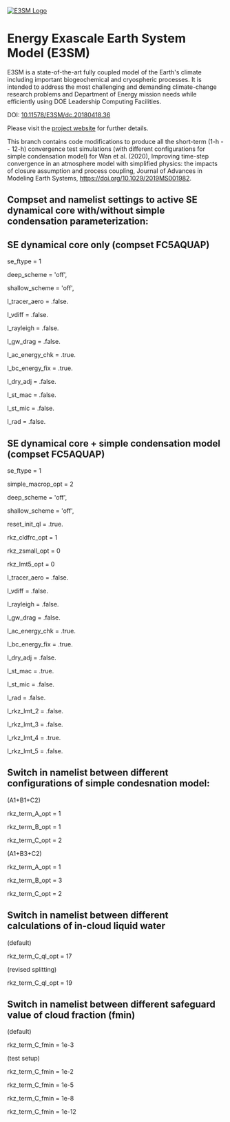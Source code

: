 [![E3SM Logo](https://e3sm.org/wp-content/themes/e3sm/assets/images/e3sm-logo.png)](https://e3sm.org)

Energy Exascale Earth System Model (E3SM)
================================================================================
E3SM is a state-of-the-art fully coupled model of the Earth's climate including
important biogeochemical and cryospheric processes. It is intended to address
the most challenging and demanding climate-change research problems and
Department of Energy mission needs while efficiently using DOE Leadership
Computing Facilities.

DOI: [10.11578/E3SM/dc.20180418.36](http://dx.doi.org/10.11578/E3SM/dc.20180418.36)


Please visit the [project website](https://e3sm.org) for further details.

This branch contains code modifications to produce all the short-term (1-h -- 12-h) 
convergence test simulations (with different configurations for simple condensation model)
for Wan et al. (2020), Improving time-step convergence in an atmosphere model with 
simplified physics: the impacts of closure assumption and process coupling, 
Journal of Advances in Modeling Earth Systems, https://doi.org/10.1029/2019MS001982.


Compset and namelist settings to active SE dynamical core with/without simple condensation parameterization:
-----------------------------------------------------------------

SE dynamical core only (compset FC5AQUAP)
-----------------------------------------------------------------
 se_ftype           = 1
 
 deep_scheme        = 'off',
 
 shallow_scheme     = 'off',
 
 l_tracer_aero      = .false.
 
 l_vdiff            = .false.
 
 l_rayleigh         = .false.
 
 l_gw_drag          = .false.
 
 l_ac_energy_chk    = .true.
 
 l_bc_energy_fix    = .true.
 
 l_dry_adj          = .false.
 
 l_st_mac           = .false.
 
 l_st_mic           = .false.
 
 l_rad              = .false.


SE dynamical core + simple condensation model (compset FC5AQUAP)
-----------------------------------------------------------------

 se_ftype           = 1
 
 simple_macrop_opt  = 2
 
 deep_scheme        = 'off',
 
 shallow_scheme     = 'off',
 
 reset_init_ql      = .true.
 
 rkz_cldfrc_opt     = 1
 
 rkz_zsmall_opt     = 0
 
 rkz_lmt5_opt       = 0
 
 l_tracer_aero      = .false.
 
 l_vdiff            = .false.
 
 l_rayleigh         = .false.
 
 l_gw_drag          = .false.
 
 l_ac_energy_chk    = .true.
 
 l_bc_energy_fix    = .true.
 
 l_dry_adj          = .false.
 
 l_st_mac           = .true.
 
 l_st_mic           = .false.
 
 l_rad              = .false.
 
 l_rkz_lmt_2        = .false.
 
 l_rkz_lmt_3        = .false.
 
 l_rkz_lmt_4        = .true.
 
 l_rkz_lmt_5        = .false.

Switch in namelist between different configurations of simple condesnation model:
-----------------------------------------------------------------

(A1+B1+C2)

rkz_term_A_opt    = 1

rkz_term_B_opt    = 1

rkz_term_C_opt    = 2


(A1+B3+C2)

rkz_term_A_opt    = 1

rkz_term_B_opt    = 3

rkz_term_C_opt    = 2

Switch in namelist between different calculations of in-cloud liquid water
-----------------------------------------------------------------------------------------

(default)

rkz_term_C_ql_opt = 17


(revised splitting)

rkz_term_C_ql_opt = 19

Switch in namelist between different safeguard value of cloud fraction (fmin)
-----------------------------------------------------------------

(default)

rkz_term_C_fmin   = 1e-3


(test setup)

rkz_term_C_fmin   = 1e-2

rkz_term_C_fmin   = 1e-5

rkz_term_C_fmin   = 1e-8

rkz_term_C_fmin   = 1e-12


